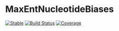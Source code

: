 # MaxEntNucleotideBiases

[![Stable](https://img.shields.io/badge/docs-stable-blue.svg)](https://adigioacchino.github.io/MaxEntNucleotideBiases.jl/stable/)
[![Build Status](https://github.com/adigioacchino/MaxEntNucleotideBiases.jl/actions/workflows/CI.yml/badge.svg?branch=main)](https://github.com/adigioacchino/MaxEntNucleotideBiases.jl/actions/workflows/CI.yml?query=branch%3Amain)
[![Coverage](https://codecov.io/gh/adigioacchino/MaxEntNucleotideBiases.jl/branch/main/graph/badge.svg)](https://codecov.io/gh/adigioacchino/MaxEntNucleotideBiases.jl)
